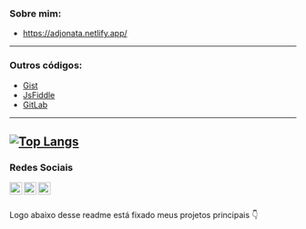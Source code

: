 

### Sobre mim:
- https://adjonata.netlify.app/<br />

---

### Outros códigos: 
- [Gist](https://gist.github.com/adjonata)
- [JsFiddle](https://jsfiddle.net/user/AlexDjonata/fiddles/)
- [GitLab](https://gitlab.com/alexdjonata)

---
[![Top Langs](https://github-readme-stats.vercel.app/api/top-langs/?username=adjonata&theme=radical)](https://github.com/anuraghazra/github-readme-stats)
---

### Redes Sociais
<a target="_blank" href="https://www.linkedin.com/in/alex-djonata-684405151/">
  <img align="left" alt="LinkdeIN" width="22px" src="https://cdn.jsdelivr.net/npm/simple-icons@v3/icons/linkedin.svg" />
</a>
<a target="_blank" href="https://api.whatsapp.com/send?phone=5545998031093">
  <img align="left" alt="Whatsapp" width="22px" src="https://cdn.jsdelivr.net/npm/simple-icons@v3/icons/whatsapp.svg" />
</a>
<a target="_blank" href="mailto:alexdjonata30@gmail.com">
  <img align="left" alt="Gmail" width="22px" src="https://cdn.jsdelivr.net/npm/simple-icons@v3/icons/gmail.svg" />
</a> <br /><br />

Logo abaixo desse readme está fixado meus projetos principais 👇
